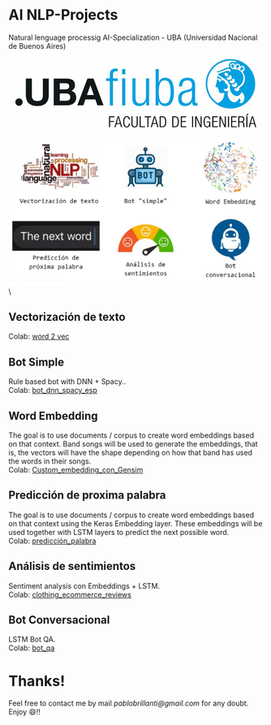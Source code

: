 # AI NLP-Projects

Natural lenguage processig AI-Specialization - UBA (Universidad Nacional de Buenos Aires)
![img2](images/logoFIUBA.jpg)\
![img1](images/NLP_Proyectos.jpg)\

## Vectorización de texto
Colab: [word 2 vec](https://github.com/Pbrillan/CEIA/blob/main/NLP/P_Brillanti_1a_word2vec_Modificado.ipynb)

## Bot Simple

Rule based bot with DNN + Spacy..\
Colab: [bot_dnn_spacy_esp](https://github.com/Pbrillan/CEIA/blob/main/NLP/Pbrillan_2b_bot_dnn_spacy_esp.ipynb)

## Word Embedding
The goal is to use documents / corpus to create word embeddings based on that context. Band songs will be used to generate the embeddings, that is, the vectors will have the shape depending on how that band has used the words in their songs.\
Colab: [Custom_embedding_con_Gensim](https://github.com/Pbrillan/CEIA/blob/main/NLP/Pbrillan_3b_Custom_embedding_con_Gensim.ipynb)

## Predicción de proxima palabra
The goal is to use documents / corpus to create word embeddings based on that context using the Keras Embedding layer. These embeddings will be used together with LSTM layers to predict the next possible word.\
Colab: [predicción_palabra](https://github.com/Pbrillan/CEIA/blob/main/NLP/Pbrillan_4d_predicci%C3%B3n_palabra.ipynb)

## Análisis de sentimientos
Sentiment analysis con Embeddings + LSTM.\
Colab: [clothing_ecommerce_reviews](https://github.com/Pbrillan/CEIA/blob/main/NLP/Pbrillan_5d_clothing_ecommerce_reviews.ipynb)

## Bot Conversacional
LSTM Bot QA.\
Colab: [bot_qa](https://github.com/Pbrillan/CEIA/blob/main/NLP/Pbrillan_6d_bot_qa.ipynb)


# Thanks!
Feel free to contact me by mail _pablobrillanti@gmail.com_ for any doubt.\
Enjoy :smile:!!
